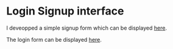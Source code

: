 # Login Signup interface
I deveopped a simple signup form which can be displayed [here](https://htmlpreview.github.io/?https://github.com/Aziz-Missaoui-2004/login_signup_interface/blob/main/sign-up.html).

The login form can be displayed [here](https://htmlpreview.github.io/?https://github.com/Aziz-Missaoui-2004/login_signup_interface/blob/main/log-in.html).
